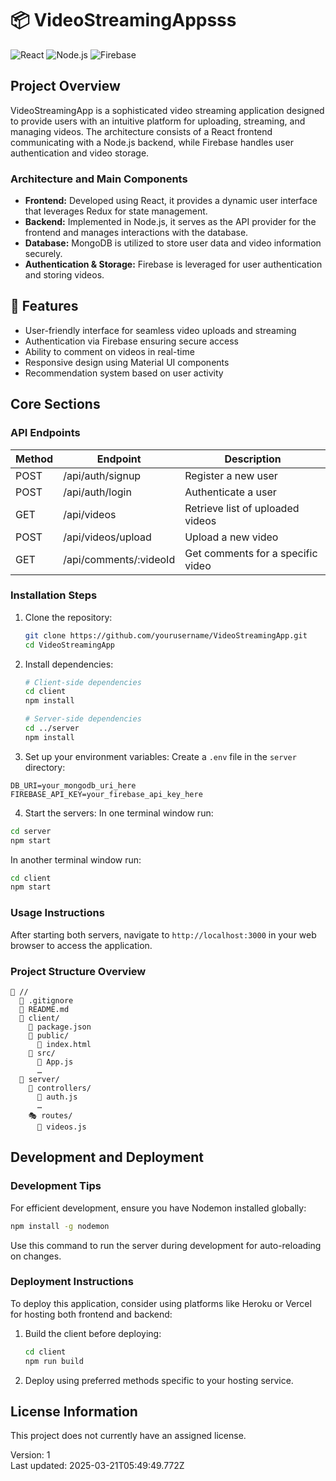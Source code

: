 # 📦 VideoStreamingAppsss

![React](https://img.shields.io/badge/React-18.2.0-blue?style=flat-square&logo=react)
![Node.js](https://img.shields.io/badge/Node.js-v14.x-green?style=flat-square&logo=nodedotjs)
![Firebase](https://img.shields.io/badge/Firebase-v9.17.2-orange?style=flat-square&logo=firebase)

## Project Overview
VideoStreamingApp is a sophisticated video streaming application designed to provide users with an intuitive platform for uploading, streaming, and managing videos. The architecture consists of a React frontend communicating with a Node.js backend, while Firebase handles user authentication and video storage.

### Architecture and Main Components
- **Frontend:** Developed using React, it provides a dynamic user interface that leverages Redux for state management.
- **Backend:** Implemented in Node.js, it serves as the API provider for the frontend and manages interactions with the database.
- **Database:** MongoDB is utilized to store user data and video information securely.
- **Authentication & Storage:** Firebase is leveraged for user authentication and storing videos.

## 🌟 Features
- User-friendly interface for seamless video uploads and streaming
- Authentication via Firebase ensuring secure access
- Ability to comment on videos in real-time
- Responsive design using Material UI components
- Recommendation system based on user activity

## Core Sections

### API Endpoints
| Method | Endpoint              | Description                       |
|--------|-----------------------|-----------------------------------|
| POST   | /api/auth/signup      | Register a new user               |
| POST   | /api/auth/login       | Authenticate a user               |
| GET    | /api/videos           | Retrieve list of uploaded videos   |
| POST   | /api/videos/upload    | Upload a new video                |
| GET    | /api/comments/:videoId| Get comments for a specific video  |

### Installation Steps

1. Clone the repository:
   ```bash
   git clone https://github.com/yourusername/VideoStreamingApp.git
   cd VideoStreamingApp
   ```

2. Install dependencies:
   ```bash
   # Client-side dependencies
   cd client 
   npm install
   
   # Server-side dependencies
   cd ../server 
   npm install
   ```

3. Set up your environment variables:
Create a `.env` file in the `server` directory:
```plaintext
DB_URI=your_mongodb_uri_here
FIREBASE_API_KEY=your_firebase_api_key_here
```

4. Start the servers:
In one terminal window run:
```bash
cd server 
npm start 
```
In another terminal window run:
```bash
cd client 
npm start 
```

### Usage Instructions

After starting both servers, navigate to `http://localhost:3000` in your web browser to access the application.

### Project Structure Overview

```
📁 //
  📄 .gitignore           
  📄 README.md            
  📁 client/
    📄 package.json       
    📁 public/
      📄 index.html       
    📁 src/
      📄 App.js          
      …
  📁 server/
    📁 controllers/
      📄 auth.js        
      …
    🎭 routes/
      📄 videos.js      
```

## Development and Deployment

### Development Tips

For efficient development, ensure you have Nodemon installed globally:
```bash
npm install -g nodemon
```

Use this command to run the server during development for auto-reloading on changes.

### Deployment Instructions

To deploy this application, consider using platforms like Heroku or Vercel for hosting both frontend and backend:

1. Build the client before deploying:
   ```bash
   cd client 
   npm run build 
   ```

2. Deploy using preferred methods specific to your hosting service.

## License Information

This project does not currently have an assigned license.

Version: 1  
Last updated: 2025-03-21T05:49:49.772Z
